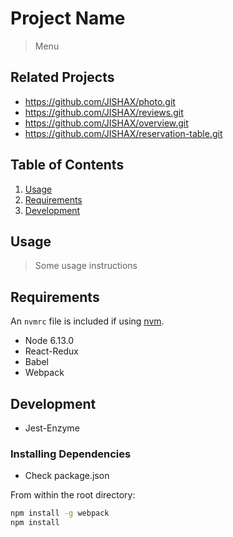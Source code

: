 # Project Name

> Menu

## Related Projects

- https://github.com/JISHAX/photo.git
- https://github.com/JISHAX/reviews.git
- https://github.com/JISHAX/overview.git
- https://github.com/JISHAX/reservation-table.git

## Table of Contents

1. [Usage](#Usage)
1. [Requirements](#requirements)
1. [Development](#development)

## Usage

> Some usage instructions

## Requirements

An `nvmrc` file is included if using [nvm](https://github.com/creationix/nvm).

- Node 6.13.0
- React-Redux
- Babel
- Webpack

## Development

- Jest-Enzyme

### Installing Dependencies

- Check package.json

From within the root directory:

```sh
npm install -g webpack
npm install
```

